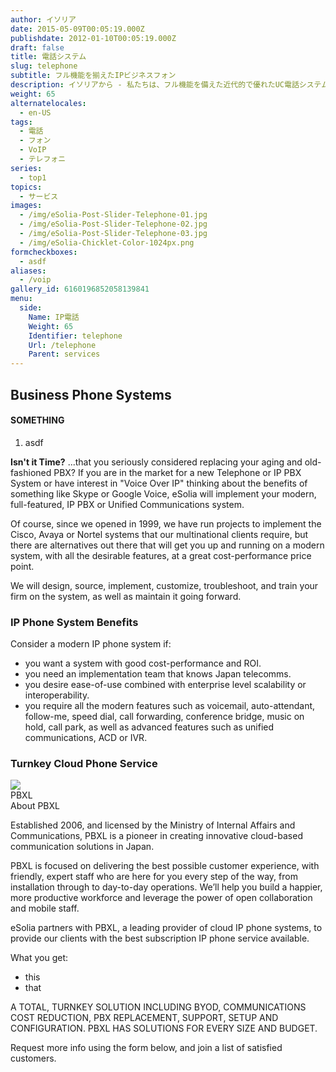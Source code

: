 ```yaml
---
author: イソリア
date: 2015-05-09T00:05:19.000Z
publishdate: 2012-01-10T00:05:19.000Z
draft: false
title: 電話システム
slug: telephone
subtitle: フル機能を揃えたIPビジネスフォン
description: イソリアから - 私たちは、フル機能を備えた近代的で優れたUC電話システムの導入を成功させることでお客様のコストを削減し、効率を高めます。
weight: 65
alternatelocales:
  - en-US
tags:
  - 電話
  - フォン
  - VoIP
  - テレフォニ
series:
  - top1
topics:
  - サービス
images:
  - /img/eSolia-Post-Slider-Telephone-01.jpg
  - /img/eSolia-Post-Slider-Telephone-02.jpg
  - /img/eSolia-Post-Slider-Telephone-03.jpg
  - /img/eSolia-Chicklet-Color-1024px.png
formcheckboxes:
  - asdf
aliases:
  - /voip
gallery_id: 6160196852058139841
menu:
  side:
    Name: IP電話
    Weight: 65
    Identifier: telephone
    Url: /telephone
    Parent: services
---
```


## Business Phone Systems

<div class="esolia-card-panel blue darken-4 z-depth-1">
  <h4 class="center green-text text-accent-3">SOMETHING</h4>
    <ol>
      <li class="white-text">asdf</li>
    </ol>
</div>

**Isn't it Time?** ...that you seriously considered replacing your aging and old-fashioned PBX? If you are in the market for a new Telephone or IP PBX System or have interest in "Voice Over IP" thinking about the benefits of something like Skype or Google Voice, eSolia will implement your modern, full-featured, IP PBX or Unified Communications system.

Of course, since we opened in 1999, we have run projects to implement the Cisco, Avaya or Nortel systems that our multinational clients require, but there are alternatives out there that will get you up and running on a modern system, with all the desirable features, at a great cost-performance price point.

We will design, source, implement, customize, troubleshoot, and train your firm on the system, as well as maintain it going forward.

### IP Phone System Benefits

Consider a modern IP phone system if:

* you want a system with good cost-performance and ROI.
* you need an implementation team that knows Japan telecomms.
* you desire ease-of-use combined with enterprise level scalability or interoperability.
* you require all the modern features such as voicemail, auto-attendant, follow-me, speed dial, call forwarding, conference bridge, music on hold, call park, as well as advanced features such as unified communications, ACD or IVR.

### Turnkey Cloud Phone Service

<div class="card">
  <div class="card-image waves-effect waves-block waves-light">
    <img class="activator" src="/img/eSolia-Post-Slider-Office-Moves-01.jpg">
  </div>
  <div class="card-content">
    <span class="card-title activator grey-text text-darken-4">PBXL <i class="mdi-navigation-more-vert right green-text text-accent-3"></i></span>
  </div>
  <div class="card-reveal">
    <span class="card-title grey-text text-darken-4">About PBXL <i class="mdi-navigation-close right red-text text-accent-3"></i></span>
    <p>Established 2006, and licensed by the Ministry of Internal Affairs and Communications, PBXL is a pioneer in creating innovative cloud-based communication solutions in Japan.</p><p>PBXL is focused on delivering the best possible customer experience, with friendly, expert staff who are here for you every step of the way, from installation through to day-to-day operations. We’ll help you build a happier, more productive workforce and leverage the power of open collaboration and mobile staff.</p>
  </div>
</div>

eSolia partners with PBXL, a leading provider of cloud IP phone systems, to provide our clients with the best subscription IP phone service available.

What you get:

* this
* that

A TOTAL, TURNKEY SOLUTION INCLUDING BYOD, COMMUNICATIONS COST REDUCTION, PBX REPLACEMENT, SUPPORT, SETUP AND CONFIGURATION. PBXL HAS SOLUTIONS FOR EVERY SIZE AND BUDGET.

Request more info using the form below, and join a list of satisfied customers.
